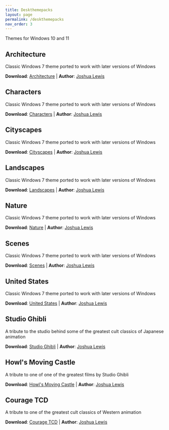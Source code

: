 ```yaml
---
title: Deskthemepacks
layout: page
permalink: /deskthemepacks
nav_order: 3
---
```


Themes for Windows 10 and 11

## Architecture
Classic Windows 7 theme ported to work with later versions of Windows

**Download**: [Architecture][Architecture] | **Author**: [Joshua Lewis][PhantomNimbi]

## Characters 
Classic Windows 7 theme ported to work with later versions of Windows

**Download**: [Characters][Characters] | **Author**: [Joshua Lewis][PhantomNimbi]

## Cityscapes
Classic Windows 7 theme ported to work with later versions of Windows

**Download**: [Cityscapes][Cityscapes] | **Author**: [Joshua Lewis][PhantomNimbi]

## Landscapes
Classic Windows 7 theme ported to work with later versions of Windows

**Download**: [Landscapes][Landscapes] | **Author**: [Joshua Lewis][PhantomNimbi]

## Nature
Classic Windows 7 theme ported to work with later versions of Windows

**Download**: [Nature][Nature] | **Author**: [Joshua Lewis][PhantomNimbi]

## Scenes
Classic Windows 7 theme ported to work with later versions of Windows

**Download**: [Scenes][Scenes] | **Author**: [Joshua Lewis][PhantomNimbi]

## United States
Classic Windows 7 theme ported to work with later versions of Windows

**Download**: [United States][UnitedStates] | **Author**: [Joshua Lewis][PhantomNimbi]

## Studio Ghibli
A tribute to the studio behind some of the greatest cult classics of Japanese animation

**Download**:  [Studio Ghibli][StudioGhibli] | **Author**: [Joshua Lewis][PhantomNimbi]

## Howl's Moving Castle
A tribute to one of one of the greatest films by Studio Ghibli

**Download**: [Howl's Moving Castle][HowlsMovingCastle] | **Author**: [Joshua Lewis][PhantomNimbi]


## Courage TCD
A tribute to one of the greatest cult classics of Western animation

**Download**: [Courage TCD][CourageTCD] | **Author**: [Joshua Lewis][PhantomNimbi]



[PhantomNimbi]: https://github.com/PhantomNimbi

[Architecture]: https://github.com/TBR-Development/Windows-Deskthemepacks/tree/main/projects/Architecture/

[Characters]: https://github.com/TBR-Development/Windows-Deskthemepacks/tree/main/projects/Characters/

[Nature]: https://github.com/TBR-Development/Windows-Deskthemepacks/tree/main/projects/Nature/

[Scenes]: https://github.com/TBR-Development/Windows-Deskthemepacks/tree/main/projects/Scenes/

[Cityscapes]: https://github.com/TBR-Development/Windows-Deskthemepacks/tree/main/projects/Cityscapes/

[Landscapes]: https://github.com/TBR-Development/Windows-Deskthemepacks/tree/main/projects/Landscapes/

[UnitedStates]: https://github.com/TBR-Development/Windows-Deskthemepacks/tree/main/projects/United%20States/

[StudioGhibli]: https://github.com/TBR-Development/Windows-Deskthemepacks/tree/main/projects/Studii%20Ghibli/

[HowlsMovingCastle]: https://github.com/TBR-Development/Windows-Deskthemepacks/tree/main/projects/Howls%20Moving%20Castle/

[CourageTCD]: https://github.com/TBR-Development/Windows-Deskthemepacks/tree/main/projects/Courage%20TCD/

